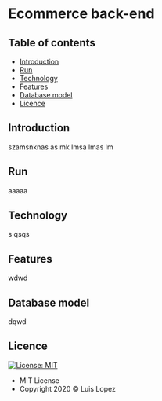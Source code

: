 # Ecommerce back-end

## Table of contents

* [Introduction](https://github.com/Luis-Rene-Lopez/Eccomerce-Backend-Node#introduction)
* [Run](https://github.com/Luis-Rene-Lopez/Eccomerce-Backend-Node#run)
* [Technology](https://github.com/Luis-Rene-Lopez/Eccomerce-Backend-Node#technology)
* [Features](https://github.com/Luis-Rene-Lopez/Eccomerce-Backend-Node#features)
* [Database model](https://github.com/Luis-Rene-Lopez/Eccomerce-Backend-Node#technology)
* [Licence](https://github.com/Luis-Rene-Lopez/Eccomerce-Backend-Node#licence)

## Introduction

szamsnknas as mk lmsa lmas  lm

## Run

aaaaa

## Technology

s   qsqs

## Features

wdwd

## Database model

dqwd

## Licence
 [![License: MIT](https://img.shields.io/badge/License-MIT-yellow.svg)](https://opensource.org/licenses/MIT)

* MIT License
* Copyright 2020 © Luis Lopez
